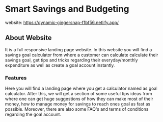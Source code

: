 # Smart Savings and Budgeting

website: https://dynamic-gingersnap-f1bf56.netlify.app/
## About Website

It is a full responsive landing page website. In this website you will find a savings goal calculator from where a customer can calculate calculate their savings goal, get tips and tricks regarding their everyday/monthly expenditure as well as create a goal account instantly. 

### Features

Here you will find a landing page where you get a calculator named as goal calculator. After this, we will get a section of some useful tips ideas from where one can get huge suggestions of how they can make most of their money, how to manage money for savings to reach ones goal as fast as possible. Moreover, there are also some FAQ's and terms of conditions regarding the goal account. 



